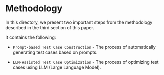 # Methodology

In this directory, we present two important steps from the methodology described in the third section of this paper.

It contains the following:

- `Prompt-based Test Case Construction` - The process of automatically generating test cases based on prompts.

- `LLM-Assisted Test Case Optimization` - The process of optimizing test cases using LLM (Large Language Model).

